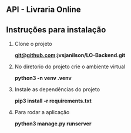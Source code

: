 ## API - Livraria Online

## Instruções para instalação

1. Clone o projeto

    **git@github.com:jvsjanilson/LO-Backend.git**

2. No diretorio do projeto crie o ambiente virtual

    **python3 -n venv .venv**

3. Instale as dependências do projeto

    **pip3 install -r requirements.txt**

4. Para rodar a aplicação

    **python3 manage.py runserver**
